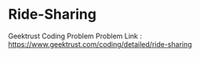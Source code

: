 # Ride-Sharing
Geektrust Coding Problem
Problem Link : https://www.geektrust.com/coding/detailed/ride-sharing
